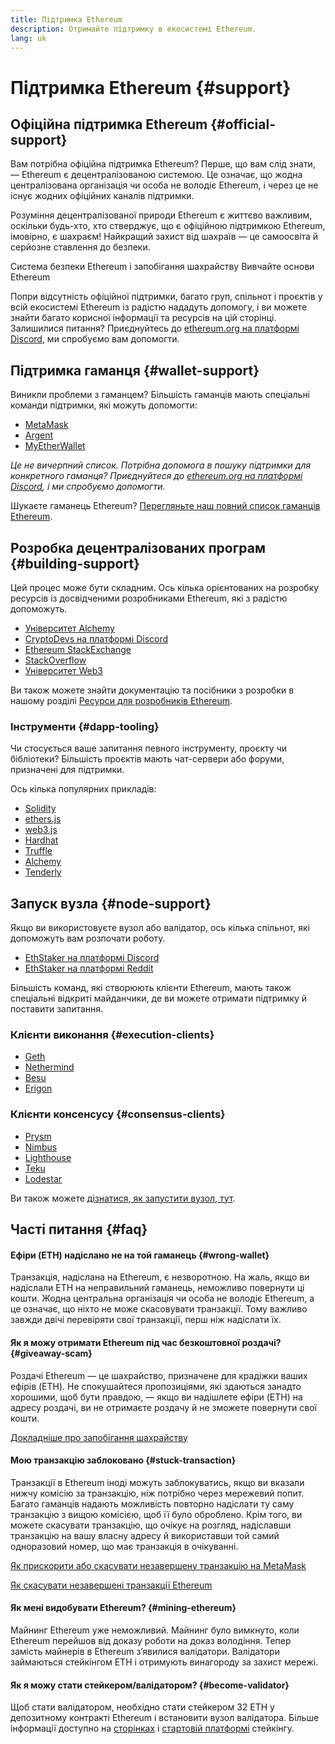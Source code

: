 ```yaml
---
title: Підтримка Ethereum
description: Отримайте підтримку в екосистемі Ethereum.
lang: uk
---
```


# Підтримка Ethereum {#support}

## Офіційна підтримка Ethereum {#official-support}

Вам потрібна офіційна підтримка Ethereum? Перше, що вам слід знати, — Ethereum є децентралізованою системою. Це означає, що жодна централізована організація чи особа не володіє Ethereum, і через це не існує жодних офіційних каналів підтримки.

Розуміння децентралізованої природи Ethereum є життєво важливим, оскільки будь-хто, хто стверджує, що є офіційною підтримкою Ethereum, імовірно, є шахраєм! Найкращий захист від шахраїв — це самоосвіта й серйозне ставлення до безпеки.

<DocLink to="/security/">
  Система безпеки Ethereum і запобігання шахрайству
</DocLink>

<DocLink to="/learn/">
  Вивчайте основи Ethereum
</DocLink>

Попри відсутність офіційної підтримки, багато груп, спільнот і проєктів у всій екосистемі Ethereum із радістю нададуть допомогу, і ви можете знайти багато корисної інформації та ресурсів на цій сторінці. Залишилися питання? Приєднуйтесь до [ethereum.org на платформі Discord](/discord/), ми спробуємо вам допомогти.

## Підтримка гаманця {#wallet-support}

Виникли проблеми з гаманцем? Більшість гаманців мають спеціальні команди підтримки, які можуть допомогти:

- [MetaMask](https://metamask.zendesk.com/hc/)
- [Argent](https://support.argent.xyz/hc/)
- [MyEtherWallet](https://help.myetherwallet.com/)

_Це не вичерпний список. Потрібна допомога в пошуку підтримки для конкретного гаманця? Приєднуйтеся до [ethereum.org на платформі Discord](https://discord.gg/ethereum-org), і ми спробуємо допомогти._

Шукаєте гаманець Ethereum? [Перегляньте наш повний список гаманців Ethereum](/wallets/find-wallet/).

## Розробка децентралізованих програм {#building-support}

Цей процес може бути складним. Ось кілька орієнтованих на розробку ресурсів із досвідченими розробниками Ethereum, які з радістю допоможуть.

- [Університет Alchemy](https://university.alchemy.com/#starter_code)
- [CryptoDevs на платформі Discord](https://discord.gg/Z9TA39m8Yu)
- [Ethereum StackExchange](https://ethereum.stackexchange.com/)
- [StackOverflow](https://stackoverflow.com/questions/tagged/web3)
- [Університет Web3](https://www.web3.university/)

Ви також можете знайти документацію та посібники з розробки в нашому розділі [Ресурси для розробників Ethereum](/developers/).

### Інструменти {#dapp-tooling}

Чи стосується ваше запитання певного інструменту, проєкту чи бібліотеки? Більшість проєктів мають чат-сервери або форуми, призначені для підтримки.

Ось кілька популярних прикладів:

- [Solidity](https://gitter.im/ethereum/solidity/)
- [ethers.js](https://discord.gg/6jyGVDK6Jx)
- [web3.js](https://discord.gg/GsABYQu4sC)
- [Hardhat](https://discord.gg/xtrMGhmbfZ)
- [Truffle](https://discord.gg/8uKcsccEYE)
- [Alchemy](http://alchemy.com/discord)
- [Tenderly](https://discord.gg/fBvDJYR)

## Запуск вузла {#node-support}

Якщо ви використовуєте вузол або валідатор, ось кілька спільнот, які допоможуть вам розпочати роботу.

- [EthStaker на платформі Discord](https://discord.gg/ethstaker)
- [EthStaker на платформі Reddit](https://www.reddit.com/r/ethstaker)

Більшість команд, які створюють клієнти Ethereum, мають також спеціальні відкриті майданчики, де ви можете отримати підтримку й поставити запитання.

### Клієнти виконання {#execution-clients}

- [Geth](https://discord.gg/FqDzupGyYf)
- [Nethermind](https://discord.gg/YJx3pm8z5C)
- [Besu](https://discord.gg/p8djYngzKN)
- [Erigon](https://github.com/ledgerwatch/erigon/issues)

### Клієнти консенсусу {#consensus-clients}

- [Prysm](https://discord.gg/prysmaticlabs)
- [Nimbus](https://discord.gg/nSmEH3qgFv)
- [Lighthouse](https://discord.gg/cyAszAh)
- [Teku](https://discord.gg/7hPv2T6)
- [Lodestar](https://discord.gg/aMxzVcr)

Ви також можете [дізнатися, як запустити вузол, тут](/developers/docs/nodes-and-clients/run-a-node/).

## Часті питання {#faq}

#### Ефіри (ETH) надіслано не на той гаманець {#wrong-wallet}

Транзакція, надіслана на Ethereum, є незворотною. На жаль, якщо ви надіслали ETH на неправильний гаманець, неможливо повернути ці кошти. Жодна центральна організація чи особа не володіє Ethereum, а це означає, що ніхто не може скасовувати транзакції. Тому важливо завжди двічі перевіряти свої транзакції, перш ніж надіслати їх.

#### Як я можу отримати Ethereum під час безкоштовної роздачі? {#giveaway-scam}

Роздачі Ethereum — це шахрайство, призначене для крадіжки ваших ефірів (ETH). Не спокушайтеся пропозиціями, які здаються занадто хорошими, щоб бути правдою, — якщо ви надішлете ефіри (ETH) на адресу роздачі, ви не отримаєте роздачу й не зможете повернути свої кошти.

[Докладніше про запобігання шахрайству](/security/#common-scams)

#### Мою транзакцію заблоковано {#stuck-transaction}

Транзакції в Ethereum іноді можуть заблокуватись, якщо ви вказали нижчу комісію за транзакцію, ніж потрібно через мережевий попит. Багато гаманців надають можливість повторно надіслати ту саму транзакцію з вищою комісією, щоб її було оброблено. Крім того, ви можете скасувати транзакцію, що очікує на розгляд, надіславши транзакцію на вашу власну адресу й використавши той самий одноразовий номер, що має транзакція в очікуванні.

[Як прискорити або скасувати незавершену транзакцію на MetaMask](https://metamask.zendesk.com/hc/en-us/articles/360015489251-How-to-speed-up-or-cancel-a-pending-transaction)

[Як скасувати незавершені транзакції Ethereum](https://info.etherscan.com/how-to-cancel-ethereum-pending-transactions/)

#### Як мені видобувати Ethereum? {#mining-ethereum}

Майнинг Ethereum уже неможливий. Майнинг було вимкнуто, коли Ethereum перейшов від доказу роботи на доказ володіння. Тепер замість майнерів в Ethereum з’явилися валідатори. Валідатори займаються стейкінгом ETH і отримують винагороду за захист мережі.

#### Як я можу стати стейкером/валідатором? {#become-validator}

Щоб стати валідатором, необхідно стати стейкером 32 ETH у депозитному контракті Ethereum і встановити вузол валідатора. Більше інформації доступно на [сторінках](/staking) і [стартовій платформі](https://launchpad.ethereum.org/) стейкінгу.
